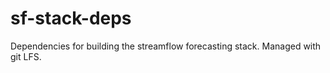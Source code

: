 # sf-stack-deps

Dependencies for building the streamflow forecasting stack. Managed with git LFS.

